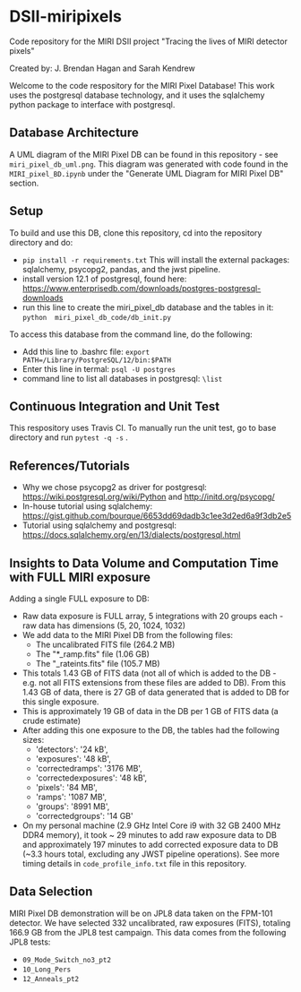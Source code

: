 # DSII-miripixels
Code repository for the MIRI DSII project "Tracing the lives of MIRI detector pixels"

Created by: J. Brendan Hagan and Sarah Kendrew

Welcome to the code respository for the MIRI Pixel Database! This work uses the postgresql database technology, and it uses the sqlalchemy python package to interface with postgresql. 

## Database Architecture
A UML diagram of the MIRI Pixel DB can be found in this repository - see `miri_pixel_db_uml.png`. This diagram was generated with code found in the `MIRI_pixel_BD.ipynb` under the "Generate UML Diagram for MIRI Pixel DB" section.

## Setup 
To build and use this DB, clone this repository, cd into the repository directory and do:
- `pip install -r requirements.txt`
This will install the external packages: sqlalchemy, psycopg2, pandas, and the jwst pipeline.
- install version 12.1 of postgresql, found here: https://www.enterprisedb.com/downloads/postgres-postgresql-downloads 
- run this line to create the miri_pixel_db database and the tables in it: `python  miri_pixel_db_code/db_init.py`

To access this database from the command line, do the following:
- Add this line to .bashrc file:  `export PATH=/Library/PostgreSQL/12/bin:$PATH`
- Enter this line in termal: `psql -U postgres`
- command line to list all databases in postgresql:  `\list`

## Continuous Integration and Unit Test
This respository uses Travis CI. To manually run the unit test, go to base directory and run  ```pytest -q -s``` .

## References/Tutorials
 - Why we chose psycopg2 as driver for postgresql: https://wiki.postgresql.org/wiki/Python and http://initd.org/psycopg/
 - In-house tutorial using sqlalchemy: https://gist.github.com/bourque/6653dd69dadb3c1ee3d2ed6a9f3db2e5
 - Tutorial using sqlalchemy and postgresql: https://docs.sqlalchemy.org/en/13/dialects/postgresql.html

## Insights to Data Volume and Computation Time with FULL MIRI exposure
Adding a single FULL exposure to DB:
- Raw data exposure is FULL array, 5 integrations with 20 groups each - raw data has dimensions (5, 20, 1024, 1032)
- We add data to the MIRI Pixel DB from the following files:
    -  The uncalibrated FITS file (264.2 MB) 
    -  The "*_ramp.fits" file (1.06 GB)
    -  The "_rateints.fits" file (105.7 MB) 
- This totals 1.43 GB of FITS data (not all of which is added to the DB - e.g. not all FITS extensions from these files are added to DB). From this 1.43 GB of data, there is 27 GB of data generated that is added to DB for this single exposure.
- This is approximately 19 GB of data in the DB per 1 GB of FITS data (a crude estimate)
- After adding this one exposure to the DB, the tables had the following sizes:
    - 'detectors': '24 kB',
    - 'exposures': '48 kB',
    - 'correctedramps': '3176 MB',
    - 'correctedexposures': '48 kB',
    - 'pixels': '84 MB',
    - 'ramps': '1087 MB',
    - 'groups': '8991 MB',
    - 'correctedgroups': '14 GB'
- On my personal machine (2.9 GHz Intel Core i9  with 32 GB 2400 MHz DDR4 memory), it took ~ 29 minutes to add raw exposure data to DB and approximately 197 minutes to add corrected exposure data to DB (~3.3 hours total, excluding any JWST pipeline operations). See more timing details in `code_profile_info.txt` file in this repository.

## Data Selection
MIRI Pixel DB demonstration will be on JPL8 data taken on the FPM-101 detector. We have selected 332 uncalibrated, raw exposures (FITS), totaling 166.9 GB from the JPL8 test campaign. This data comes from the following JPL8 tests:
- `09_Mode_Switch_no3_pt2`
- `10_Long_Pers`
- `12_Anneals_pt2`
